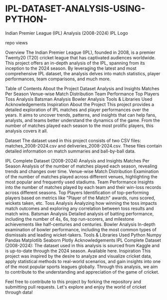 # IPL-DATASET-ANALYSIS-USING-PYTHON-
Indian Premier League (IPL) Analysis (2008-2024)
IPL Logo

repo views

Overview
The Indian Premier League (IPL), founded in 2008, is a premier Twenty20 (T20) cricket league that has captivated audiences worldwide. This project offers an in-depth analysis of the IPL, spanning from its inception to the 2024 season. By leveraging the latest and most comprehensive IPL dataset, the analysis delves into match statistics, player performances, team comparisons, and much more.

Table of Contents
About the Project
Dataset
Analysis and Insights
Matches Per Season
Venue-wise Match Distribution
Team Performance
Top Players
Toss Analysis
Batsman Analysis
Bowler Analysis
Tools & Libraries Used
Acknowledgements
Inspiration
About the Project
This project provides a detailed exploration of IPL matches and player performances over the years. It aims to uncover trends, patterns, and insights that can help fans, analysts, and teams better understand the dynamics of the game. From the number of matches played each season to the most prolific players, this analysis covers it all.

Dataset
The dataset used in this project consists of two CSV files: matches_2008-2024.csv and deliveries_2008-2024.csv. These files contain detailed information on match summaries and ball-by-ball data.

IPL Complete Dataset (2008-2024)
Analysis and Insights
Matches Per Season
Analysis of the number of matches played each season, revealing trends and changes over time.
Venue-wise Match Distribution
Examination of the number of matches played across different venues, highlighting the most popular and frequently used stadiums.
Team Performance
Insights into the number of matches played by each team and their win-loss records across different seasons.
Top Players
Identification of top-performing players based on metrics like "Player of the Match" awards, runs scored, wickets taken, etc.
Toss Analysis
Analyzing how winning the toss impacts match outcomes and exploring any correlation between toss results and match wins.
Batsman Analysis
Detailed analysis of batting performance, including the number of 4s, 6s, top run-scorers, and milestone achievements like half-centuries and centuries.
Bowler Analysis
In-depth examination of bowler performance, including the most common types of dismissals and leading wicket-takers.
Tools & Libraries Used
Python
Numpy
Pandas
Matplotlib
Seaborn
Plotly
Acknowledgements
IPL Complete Dataset (2008-2024): The dataset used in this analysis is sourced from Kaggle and is up-to-date through the 2024 season. Available here.
Inspiration
This project was inspired by the desire to analyze and visualize cricket data, apply statistical methods to real-world scenarios, and gain insights into one of the most popular sports leagues globally. Through this analysis, we aim to contribute to the understanding and appreciation of the game of cricket.

Feel free to contribute to this project by forking the repository and submitting pull requests. Let's explore and enjoy the world of cricket through data!